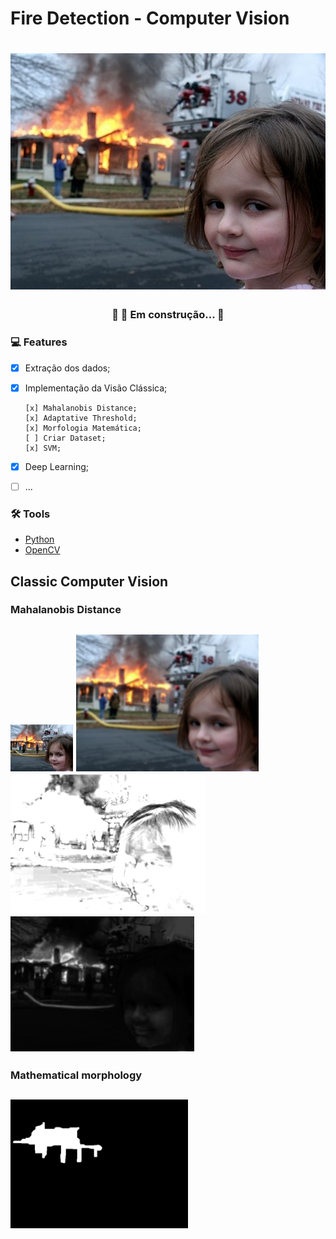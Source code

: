 # Fire Detection - Computer Vision

<h1 align="center">
  <img alt="Girl Fire Meme" title="#Grad CAM" src="src/assets/girl.jpg" />
</h1>

<h3 align="center"> 
	🚧  🚀 Em construção...  🚧
</h3>

### :computer: Features

- [x] Extração dos dados;
- [x] Implementação da Visão Clássica;

      [x] Mahalanobis Distance;
      [x] Adaptative Threshold;
      [x] Morfologia Matemática;
      [ ] Criar Dataset;
      [x] SVM;
- [x] Deep Learning;
- [ ] ...

### 🛠 Tools

- [Python](https://www.python.org/)
- [OpenCV](https://opencv.org/)

## Classic Computer Vision
### Mahalanobis Distance
<h2 align="left">
	<img alt="girl" width=100 weigth=100 title="#Grad CAM" src="src/assets/girl.jpg" />
	<img alt="Blur" title="#Grad CAM" src="src/assets/girl_blur.png" />
	<img alt="Mahalanobis" title="#Grad CAM" src="src/assets/girl_mahalanobis.png" />
	<img alt="Maha X Img" title="#Grad CAM" src="src/assets/girl_mahaxorig.png" />
</h2>

### Mathematical morphology
<h2 align="left">
	<img alt="Close title="#Grad CAM" src="src/assets/girl_close.png" />
</h2>
